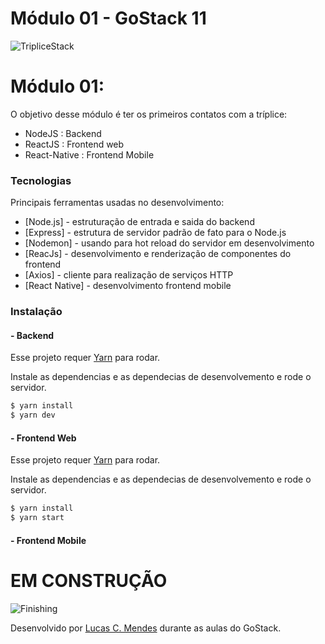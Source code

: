 # Módulo 01 - GoStack 11

![TripliceStack](https://hackernoon.com/hn-images/1*-NOQtyJAGQ1RNC3iVt_thA.png)


# Módulo 01:

O objetivo desse módulo é ter os primeiros contatos com a tríplice:

  - NodeJS : Backend
  - ReactJS : Frontend web
  - React-Native : Frontend Mobile


### Tecnologias

Principais ferramentas usadas no desenvolvimento:

* [Node.js] - estruturação de entrada e saida do backend
* [Express] - estrutura de servidor padrão de fato para o Node.js
* [Nodemon] - usando para hot reload do servidor em desenvolvimento
* [ReacJs] - desenvolvimento e renderização de componentes do frontend
* [Axios] - cliente para realização de serviços HTTP
* [React Native] - desenvolvimento frontend mobile

### Instalação

#### - Backend
Esse projeto requer [Yarn](https://yarnpkg.com/) para rodar.

Instale as dependencias e as dependecias de desenvolvemento e rode o servidor.

```sh
$ yarn install 
$ yarn dev
```

#### - Frontend Web
Esse projeto requer [Yarn](https://yarnpkg.com/) para rodar.

Instale as dependencias e as dependecias de desenvolvemento e rode o servidor.

```sh
$ yarn install 
$ yarn start
```

#### - Frontend Mobile

# EM CONSTRUÇÃO

![Finishing](https://miro.medium.com/max/256/1*BFXa9M2TG7BibSWaBL9SGw.png)


Desenvolvido por [Lucas C. Mendes](https://github.com/LordMendes) durante as aulas do GoStack.


